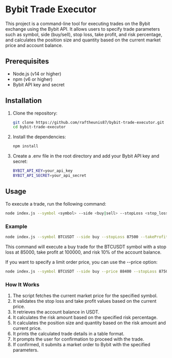 # Bybit Trade Executor

This project is a command-line tool for executing trades on the Bybit exchange using the Bybit API. It allows users to specify trade parameters such as symbol, side (buy/sell), stop loss, take profit, and risk percentage, and calculates the position size and quantity based on the current market price and account balance.

## Prerequisites

- Node.js (v14 or higher)
- npm (v6 or higher)
- Bybit API key and secret

## Installation

1. Clone the repository:
   ```bash
   git clone https://github.com/raftheunis87/bybit-trade-executor.git
   cd bybit-trade-executor
   ```

2. Install the dependencies:
   ```bash
   npm install
   ```

3. Create a .env file in the root directory and add your Bybit API key and secret:
    ```bash
    BYBIT_API_KEY=your_api_key
    BYBIT_API_SECRET=your_api_secret
    ```

## Usage

To execute a trade, run the following command:

```bash
node index.js --symbol <symbol> --side <buy|sell> --stopLoss <stop_loss_price> --takeProfit <take_profit_price> --riskPercentage <risk_percentage> [--price <limit_order_price>]
```

### Example

```bash
node index.js --symbol BTCUSDT --side buy --stopLoss 87500 --takeProfit 90000 --riskPercentage 10
```

This command will execute a buy trade for the BTCUSDT symbol with a stop loss at 85000, take profit at 100000, and risk 10% of the account balance.

If you want to specify a limit order price, you can use the --price option:

```bash
node index.js --symbol BTCUSDT --side buy --price 88400 --stopLoss 87500 --takeProfit 90000 --riskPercentage 10
```

### How It Works

1. The script fetches the current market price for the specified symbol.
2. It validates the stop loss and take profit values based on the current price.
3. It retrieves the account balance in USDT.
4. It calculates the risk amount based on the specified risk percentage.
5. It calculates the position size and quantity based on the risk amount and current price.
6. It prints the calculated trade details in a table format.
7. It prompts the user for confirmation to proceed with the trade.
8. If confirmed, it submits a market order to Bybit with the specified parameters.